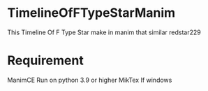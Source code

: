 # TimelineOfFTypeStarManim
This Timeline Of F Type Star make in manim that similar redstar229
# Requirement
ManimCE Run on python 3.9 or higher
MikTex If windows
